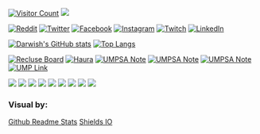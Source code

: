 [![Visitor Count](https://profile-counter.glitch.me/darwishzain/count.svg)](https://github.com/darwishzain) [![](https://img.shields.io/github/followers/darwishzain?style=social)](https://github.com/darwishzain)

[![Reddit](https://img.shields.io/badge/Reddit-%23FF4500.svg?logo=Reddit&logoColor=white)](https://reddit.com/user/darwishzainstd) [![Twitter](https://img.shields.io/badge/Twitter-%231DA1F2.svg?logo=Twitter&logoColor=white)](https://twitter.com/darwishzainstd) [![Facebook](https://img.shields.io/badge/Facebook-%231DA1F2.svg?logo=Facebook&logoColor=white)](https://facebook.com/darwishzainstd) [![Instagram](https://img.shields.io/badge/Instagram-%231DA1F2.svg?logo=Instagram&logoColor=white)](https://instagram.com/darwishzianstd) [![Twitch](https://img.shields.io/badge/Twitch-%231DA1F2.svg?logo=Twitch&logoColor=white)](https://twitch.tv/hidarishoya)
[![LinkedIn](https://img.shields.io/badge/LinkedIn-%230077B5.svg?logo=linkedin&logoColor=white)](https://linkedin.com/in/darwishzain)
<!--[![Stack Overflow](https://img.shields.io/badge/-Stackoverflow-FE7A16?logo=stack-overflow&logoColor=white)](https://stackoverflow.com/users/19496359) -->


[![Darwish's GitHub stats](https://github-readme-stats.vercel.app/api?username=darwishzain&theme=algolia)](https://github.com/darwishzain) [![Top Langs](https://github-readme-stats.vercel.app/api/top-langs/?username=darwishzain&hide=javascript,html,css,nsis,php,blade,asp.net,shaderlab,hlsl&layout=compact&theme=algolia)](https://github.com/darwishzain)

[![Recluse Board](https://github-readme-stats.vercel.app/api/pin/?username=darwishzain&repo=recluse-board&theme=holi)](https://github.com/darwishzain/recluse-board)
[![Haura](https://github-readme-stats.vercel.app/api/pin/?username=darwishzain&repo=haura&theme=holi)](https://github.com/darwishzain/haura)
[![UMPSA Note](https://github-readme-stats.vercel.app/api/pin/?username=darwishzain&repo=umpsa-n&theme=holi)](https://github.com/darwishzain/umpsa-n)
[![UMPSA Note](https://github-readme-stats.vercel.app/api/pin/?username=darwishzain&repo=umpsa-c&theme=holi)](https://github.com/darwishzain/umpsa-c)
[![UMPSA Note](https://github-readme-stats.vercel.app/api/pin/?username=darwishzain&repo=pmms-g8&theme=holi)](https://github.com/darwishzain/pmms-g8)
[![UMP Link](https://github-readme-stats.vercel.app/api/pin/?username=darwishzain&repo=ump-link&theme=holi)](https://github.com/darwishzain/ump-link)

![](https://img.shields.io/badge/OS-Linux-informational?style=flat&logo=linux&logoColor=white&color=2bbc8a)
![](https://img.shields.io/badge/OS-Windows-informational?style=flat&logo=windows&logoColor=white&color=2bbc8a)
![](https://img.shields.io/badge/Code-Python-informational?style=flat&logo=python&logoColor=white&color=2bbc8a)
![](https://img.shields.io/badge/Code-Javascript-informational?style=flat&logo=javascript&logoColor=white&color=2bbc8a)
![](https://img.shields.io/badge/Code-PHP-informational?style=flat&logo=php&logoColor=white&color=2bbc8a)
![](https://img.shields.io/badge/Code-CSharp-informational?style=flat&logo=csharp&logoColor=white&color=2bbc8a)
![](https://img.shields.io/badge/Code-C-informational?style=flat&logo=c&logoColor=white&color=2bbc8a)
![](https://img.shields.io/badge/Tools-Unity-informational?style=flat&logo=unity&logoColor=white&color=2bbc8a)
![](https://img.shields.io/badge/Tools-XAMPP-informational?style=flat&logo=xampp&logoColor=white&color=2bbc8a)

### Visual by:
[Github Readme Stats](https://github.com/anuraghazra/github-readme-stats "Github Readme Stats")
[Shields IO](https://shields.io/ "Shields IO")
